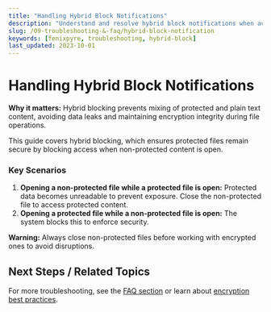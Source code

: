 ```yaml
---
title: "Handling Hybrid Block Notifications"
description: "Understand and resolve hybrid block notifications when accessing protected and non-protected files in FenixPyre."
slug: /09-troubleshooting-&-faq/hybrid-block-notification
keywords: [fenixpyre, troubleshooting, hybrid-block]
last_updated: 2023-10-01
---
```


# Handling Hybrid Block Notifications

**Why it matters:** Hybrid blocking prevents mixing of protected and plain text content, avoiding data leaks and maintaining encryption integrity during file operations.

This guide covers hybrid blocking, which ensures protected files remain secure by blocking access when non-protected content is open.

### Key Scenarios
1. **Opening a non-protected file while a protected file is open:** Protected data becomes unreadable to prevent exposure. Close the non-protected file to access protected content.
2. **Opening a protected file while a non-protected file is open:** The system blocks this to enforce security.

<!-- IMG: ./media/09-troubleshooting-&-faq/hybrid-block-notification/screenshot.jpg | Alt: Example of hybrid block notification -->

**Warning:** Always close non-protected files before working with encrypted ones to avoid disruptions.

## Next Steps / Related Topics
For more troubleshooting, see the [FAQ section](../09-troubleshooting-&-faq/index.md) or learn about [encryption best practices](../02-core-concepts/encryption-model.md).